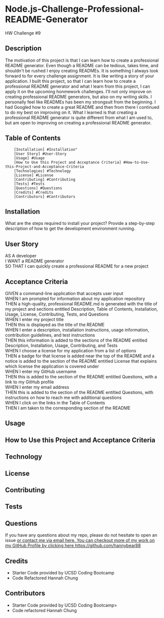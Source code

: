 # Node.js-Challenge-Professional-README-Generator
HW Challenge #9

## Description 

The motivation of this project is that I can learn how to create a professional README generator. 
Even though a README can be tedious, takes time, and shouldn't be rushed I enjoy creating READMEs. 
It is something I always look forward to for every challenge assignment. It is like writing a story 
of your application. I built this project, so that I can learn how to create a professional README generator 
and what I learn from this project, I can apply it on the upcoming honmework challenges. I'll not only improve 
on creating professional README generators, but also on my writing skills. I personally feel like READMEs has been 
my strongsuit from the beginning. I had Googled how to create a great README and then from there I continued to do
 my best on improving on it. What I learned is that creating a professional README generator is quite 
different from what I am used to, but am open to improving on creating a professional README generator. 


## Table of Contents

        [Installation] #Installation" 
        [User Story] #User-Story 
        [Usage] #Usage 
        [How to Use this Project and Acceptance Criteria] #How-to-Use-this-Project-and-Acceptance-Criteria 
        [Technologies] #Technology 
        [License] #License 
        [Contributing] #Contributing
        [Tests] #Tests 
        [Questions] #Questions 
        [Credits] #Credits 
        [Contributors] #Contributors 


## Installation

What are the steps required to install your project? Provide a step-by-step description of how to get the development environment running.

## User Story

AS A developer<br>
I WANT a README generator<br>
SO THAT I can quickly create a professional README for a new project<br>


## Acceptance Criteria


GIVEN a command-line application that accepts user input<br>
WHEN I am prompted for information about my application repository<br>
THEN a high-quality, professional README.md is generated with the title of my project and sections entitled Description, Table of Contents, Installation, Usage, License, Contributing, Tests, and Questions<br>
WHEN I enter my project title<br>
THEN this is displayed as the title of the README<br>
WHEN I enter a description, installation instructions, usage information, contribution guidelines, and test instructions<br>
THEN this information is added to the sections of the README entitled Description, Installation, Usage, Contributing, and Tests<br>
WHEN I choose a license for my application from a list of options<br>
THEN a badge for that license is added near the top of the README and a notice is added to the section of the README entitled License that explains which license the application is covered under<br>
WHEN I enter my GitHub username<br>
THEN this is added to the section of the README entitled Questions, with a link to my GitHub profile<br>
WHEN I enter my email address<br>
THEN this is added to the section of the README entitled Questions, with instructions on how to reach me with additional questions<br>
WHEN I click on the links in the Table of Contents<br>
THEN I am taken to the corresponding section of the README<br>


## Usage

<!-- Provide instructions and examples for use. Include screenshots as needed.

To add a screenshot, create an `assets/images` folder in your repository and upload your screenshot to it. Then, using the relative filepath, add it to your README using the following syntax:

    ```md
    ![alt text](assets/images/screenshot.png)
    ``` -->

## How to Use this Project and Acceptance Criteria


## Technology

<!-- If your project has a lot of features, list them here. -->

## License

<!-- The last section of a high-quality README file is the license. This lets other developers know what they can and cannot do with your project. If you need help choosing a license, refer to [https://choosealicense.com/](https://choosealicense.com/).

---

🏆 The previous sections are the bare minimum, and your project will ultimately determine the content of this document. You might also want to consider adding the following sections. -->

## Contributing

##  Tests

##  Questions

If you have any questions about my repo, please do not hesitate to open an issue <a href> or contact me via email here. You can checkout more of my work on my GitHub Profile by clicking here <a href> https://github.com/hannybear88

##  Credits

<ul>
        <li>Starter Code provided by UCSD Coding Bootcamp</li>
        <li>Code Refactored Hannah Chung</li>
 </ul>

##  Contributors

<ul>
        <li>Starter Code provided by UCSD Coding Bootcamp></li>
        <li>Code refactored Hannah Chung</li>
 </ul>
